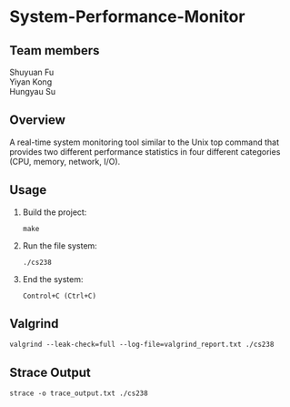 # System-Performance-Monitor

## Team members

Shuyuan Fu  
Yiyan Kong  
Hungyau Su

## Overview

A real-time system monitoring tool similar to the Unix top command that provides two different performance statistics in four different categories (CPU, memory, network, I/O).

## Usage

1. Build the project:
    ```
    make
    ```
2. Run the file system:
    ```
    ./cs238
    ```
3. End the system:
    ```
    Control+C (Ctrl+C)
    ```

## Valgrind

```
valgrind --leak-check=full --log-file=valgrind_report.txt ./cs238
```

## Strace Output

```
strace -o trace_output.txt ./cs238
```
